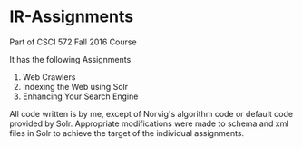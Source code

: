 # IR-Assignments
Part of CSCI 572 Fall 2016 Course

It has the following Assignments 
1. Web Crawlers
2. Indexing the Web using Solr
3. Enhancing Your Search Engine

All code written is by me, except of Norvig's algorithm code or default code provided by Solr. Appropriate modifications were made to schema and xml files in Solr to achieve the target of the individual assignments.
